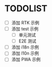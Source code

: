 # TODOLIST

- [ ] 添加 RTK 示例
- [ ] 添加 test 示例
  - [ ] 单元测试
  - [ ] E2E 测试
- [ ] 添加 i18n 示例
- [ ] 添加 l10n 示例
- [ ] 添加 PWA 示例
